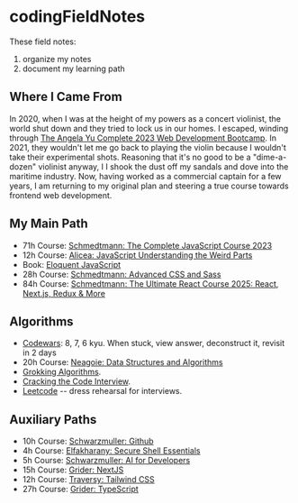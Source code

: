 # codingFieldNotes
These field notes:
1. organize my notes
2. document my learning path

## Where I Came From
In 2020, when I was at the height of my powers as a concert violinist, the world shut down and they tried to lock us in our homes. I escaped, winding through [The Angela Yu Complete 2023 Web Development Bootcamp](https://www.udemy.com/course/the-complete-web-development-bootcamp/). In 2021, they wouldn't let me go back to playing the violin because I wouldn't take their experimental shots. Reasoning that it's no good to be a "dime-a-dozen" violinist anyway, I I shook the dust off my sandals and dove into the maritime industry. Now, having worked as a commercial captain for a few years, I am returning to my original plan and steering a true course towards frontend web development.

## My Main Path
- 71h Course: [Schmedtmann: The Complete JavaScript Course 2023](https://www.udemy.com/course-dashboard-redirect/?course_id=851712)
- 12h Course: [Alicea: JavaScript Understanding the Weird Parts](https://www.udemy.com/course-dashboard-redirect/?course_id=364426)
- Book: [Eloquent JavaScript](https://eloquentjavascript.net/)
- 28h Course: [Schmedtmann: Advanced CSS and Sass](https://www.udemy.com/course-dashboard-redirect/?course_id=1026604)
- 84h Course: [Schmedtmann: The Ultimate React Course 2025: React, Next.js, Redux & More](https://www.udemy.com/course-dashboard-redirect/?course_id=4471614)

## Algorithms
- [Codewars](https://www.codewars.com/dashboard): 8, 7, 6 kyu. When stuck, view answer, deconstruct it, revisit in 2 days
- 20h Course: [Neagoie: Data Structures and Algorithms](https://www.udemy.com/course-dashboard-redirect/?course_id=1917546)
- [Grokking Algorithms](https://www.amazon.com/dp/1633438538).
- [Cracking the Code Interview](https://www.amazon.com/Cracking-Coding-Interview-Programming-Questions/dp/0984782850/ref=sr_1_1?sr=8-1).
- [Leetcode](https://leetcode.com/) -- dress rehearsal for interviews. 

## Auxiliary Paths
- 10h Course: [Schwarzmuller: Github](https://www.udemy.com/course-dashboard-redirect/?course_id=4188320)
- 4h Course: [Elfakharany: Secure Shell Essentials](https://www.udemy.com/course-dashboard-redirect/?course_id=1735124)
- 5h Course: [Schwarzmuller: AI for Developers](https://www.udemy.com/course-dashboard-redirect/?course_id=6250531)
- 15h Course: [Grider: NextJS](https://www.udemy.com/course-dashboard-redirect/?course_id=5655418)
- 12h Course: [Traversy: Tailwind CSS](https://www.udemy.com/course-dashboard-redirect/?course_id=4699780)
- 27h Course: [Grider: TypeScript](https://www.udemy.com/course-dashboard-redirect/?course_id=2337318)
